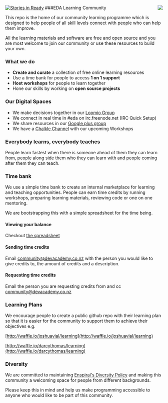 [<img src='http://devacademy.co.nz/media/logoEnspiralDevAcademySmallest.png' align='right'/>](http://www.devacademy.co.nz)
[![Stories in Ready](https://badge.waffle.io/enspiral-dev-academy/learning-community.png?label=ready&title=Ready)](https://waffle.io/enspiral-dev-academy/learning-community)
###EDA Learning Community

This repo is the home of our community learning programme which is designed to help people of all skill levels connect with people who can help them improve.

All the learning materials and software are free and open source and you are most welcome to join our community or use these resources to build your own.

### What we do
* **Create and curate** a collection of free online learning resources
* Use a time bank for people to access **1 on 1 support**
* **Host workshops** for people to learn together
* Hone our skills by working on **open source projects**

### Our Digital Spaces
* We make decisions together in our [Loomio Group](https://www.loomio.org/g/leF7i2Zn/enspiral-academy-learning-community)
* We connect in real time in #eda on irc.freenode.net (IRC Quick Setup)
* We share resources in our [Google plus group](https://plus.google.com/communities/111826656011502132993)
* We have a [Chalkle Channel](http://devacademy.chalkle.com) with our upcoming Workshops

### Everybody learns, everybody teaches
People learn fastest when there is someone ahead of them they can learn from, people along side them who they can learn with and people coming after them they can teach.

### Time bank
We use a simple time bank to create an internal marketplace for learning and teaching opportunities. People can earn time credits by running workshops, preparing learning materials, reviewing code or one on one mentoring. 

We are bootstrapping this with a simple spreadsheet for the time being.

#### Viewing your balance
Checkout [the spreadsheet](https://docs.google.com/a/enspiral.com/spreadsheet/ccc?key=0AudkcrKwMspodGFRdkU5QXVMMTBHUXhsVlMzOUxsdmc#gid=1)

#### Sending time credits
Email [community@devacademy.co.nz](mailto:community@devacademy.co.nz) with the person you would like to give credits to, the amount of credits and a description.

#### Requesting time credits
Email the person you are requesting credits from and cc [community@devacademy.co.nz](mailto:community@devacademy.co.nz) 

### Learning Plans
We encourage people to create a public github repo with their learning plan so that it is easier for the community to support them to achieve their objectives e.g. 

[http://waffle.io/joshuavial/learning](http://waffle.io/joshuavial/learning)

[http://waffle.io/darcythomas/learning](http://waffle.io/darcythomas/learning)

### Diversity
We are committed to maintaining [Enspiral's Diversity Policy](https://github.com/enspiral/agreements/blob/master/agreements/diversity.md) and making this community a welcoming space for people from different backgrounds.

Please keep this in mind and help us make programming accessible to anyone who would like to be part of this community.